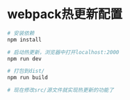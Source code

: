 # webpack热更新配置
``` bash
# 安装依赖
npm install

# 启动热更新，浏览器中打开localhost:2000
npm run dev

# 打包到dist/
npm run build

# 现在修改src/源文件就实现热更新的功能了
```
